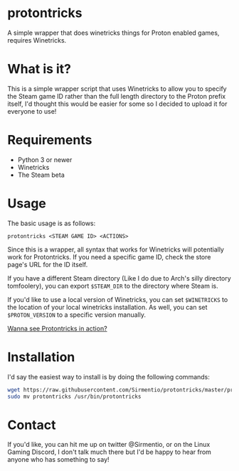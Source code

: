 # protontricks
A simple wrapper that does winetricks things for Proton enabled games, requires Winetricks.

# What is it?
This is a simple wrapper script that uses Winetricks to allow you to specify the Steam game ID rather than the full length directory to the Proton prefix itself, I'd thought this would be easier for some so I decided to upload it for everyone to use!

# Requirements
* Python 3 or newer
* Winetricks
* The Steam beta

# Usage
The basic usage is as follows:

```protontricks <STEAM GAME ID> <ACTIONS>```

Since this is a wrapper, all syntax that works for Winetricks will potentially work for Protontricks. If you need a specific game ID, check the store page's URL for the ID itself.

If you have a different Steam directory (Like I do due to Arch's silly directory tomfoolery), you can export ``$STEAM_DIR`` to the directory where Steam is.

If you'd like to use a local version of Winetricks, you can set ``$WINETRICKS`` to the location of your local winetricks installation. As well, you can set ``$PROTON_VERSION`` to a specific version manually.

[Wanna see Protontricks in action?](https://asciinema.org/a/B1c5EdNOA3njQTRLtDVtYH9XK)

# Installation
I'd say the easiest way to install is by doing the following commands:
```sh
wget https://raw.githubusercontent.com/Sirmentio/protontricks/master/protontricks && chmod +x protontricks
sudo mv protontricks /usr/bin/protontricks
```

# Contact
If you'd like, you can hit me up on twitter @Sirmentio, or on the Linux Gaming Discord, I don't talk much there but I'd be happy to hear from anyone who has something to say!
